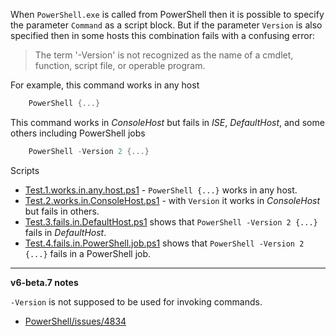 
When `PowerShell.exe` is called from PowerShell then it is possible to specify
the parameter `Command` as a script block. But if the parameter `Version` is
also specified then in some hosts this combination fails with a confusing
error:

> The term '-Version' is not recognized as the name of a cmdlet, function,
script file, or operable program.

For example, this command works in any host

```powershell
    PowerShell {...}
```

This command works in *ConsoleHost* but fails in *ISE*, *DefaultHost*, and some others including PowerShell jobs

```powershell
    PowerShell -Version 2 {...}
```

Scripts

- [Test.1.works.in.any.host.ps1](Test.1.works.in.any.host.ps1) - `PowerShell {...}` works in any host.
- [Test.2.works.in.ConsoleHost.ps1](Test.2.works.in.ConsoleHost.ps1) - with `Version` it works in *ConsoleHost* but fails in others.
- [Test.3.fails.in.DefaultHost.ps1](Test.3.fails.in.DefaultHost.ps1) shows that `PowerShell -Version 2 {...}` fails in *DefaultHost*.
- [Test.4.fails.in.PowerShell.job.ps1](Test.4.fails.in.PowerShell.job.ps1) shows that `PowerShell -Version 2 {...}` fails in a PowerShell job.

***
**v6-beta.7 notes**

`-Version` is not supposed to be used for invoking commands.

- [PowerShell/issues/4834](https://github.com/PowerShell/PowerShell/issues/4834)
